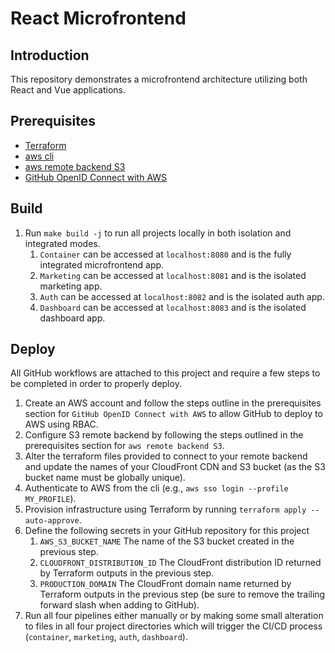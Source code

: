 # React Microfrontend

## Introduction

This repository demonstrates a microfrontend architecture utilizing both React and Vue applications.

## Prerequisites

- [Terraform](https://developer.hashicorp.com/terraform/tutorials/aws-get-started/install-cli)
- [aws cli](https://docs.aws.amazon.com/cli/latest/userguide/getting-started-install.html)
- [aws remote backend S3](https://developer.hashicorp.com/terraform/language/settings/backends/s3)
- [GitHub OpenID Connect with AWS](https://docs.github.com/en/actions/deployment/security-hardening-your-deployments/configuring-openid-connect-in-amazon-web-services)

## Build

1. Run `make build -j` to run all projects locally in both isolation and integrated modes.
   1. `Container` can be accessed at `localhost:8080` and is the fully integrated microfrontend app.
   2. `Marketing` can be accessed at `localhost:8081` and is the isolated marketing app.
   3. `Auth` can be accessed at `localhost:8082` and is the isolated auth app.
   4. `Dashboard` can be accessed at `localhost:8083` and is the isolated dashboard app.

## Deploy

All GitHub workflows are attached to this project and require a few steps to be completed in order to properly deploy.

1. Create an AWS account and follow the steps outline in the prerequisites section for `GitHub OpenID Connect with AWS` to allow GitHub to deploy to AWS using RBAC.
2. Configure S3 remote backend by following the steps outlined in the prerequisites section for `aws remote backend S3`.
3. Alter the terraform files provided to connect to your remote backend and update the names of your CloudFront CDN and S3 bucket (as the S3 bucket name must be globally unique).
4. Authenticate to AWS from the cli (e.g., `aws sso login --profile MY_PROFILE`).
5. Provision infrastructure using Terraform by running `terraform apply --auto-approve`.
6. Define the following secrets in your GitHub repository for this project
   1. `AWS_S3_BUCKET_NAME` The name of the S3 bucket created in the previous step.
   2. `CLOUDFRONT_DISTRIBUTION_ID` The CloudFront distribution ID returned by Terraform outputs in the previous step.
   3. `PRODUCTION_DOMAIN` The CloudFront domain name returned by Terraform outputs in the previous step (be sure to remove the trailing forward slash when adding to GitHub).
7. Run all four pipelines either manually or by making some small alteration to files in all four project directories which will trigger the CI/CD process (`container`, `marketing`, `auth`, `dashboard`).